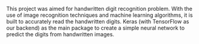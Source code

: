 This project was aimed for handwritten digit recognition problem. With the use of image recognition techniques and machine learning algorithms, it is built to accurately read the handwritten digits. Keras (with TensorFlow as our backend) as the main package to create a simple neural network to predict the digits from handwritten images. 

